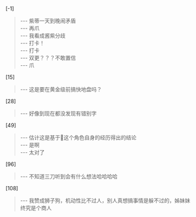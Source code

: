 
[-1] 
>--- 紫蒂一天到晚闹矛盾<br>
>--- 再爪<br>
>--- 我看成酱紫分歧<br>
>--- 打卡！<br>
>--- 打卡<br>
>--- 双更？？？不敢置信<br>
>--- 爪<br>

[15] 
>--- 这是要在黄金级前搞快地盘吗？<br>

[28] 
>--- 好像到现在都没发现有错别字<br>

[49] 
>--- 估计这是基于🦁这个角色自身的经历得出的结论<br>
>--- 是啊<br>
>--- 太对了<br>

[96] 
>--- 不知道三刀听到会有什么想法哈哈哈哈<br>

[108] 
>--- 我赞成狮子狗，机动性比不过人，别人真想搞事情是躲不过的，姊妹妹终究是个商人<br>
